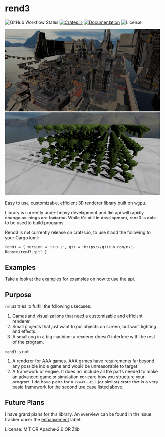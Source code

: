# rend3

![GitHub Workflow Status](https://img.shields.io/github/workflow/status/BVE-Reborn/rend3/CI)
[![Crates.io](https://img.shields.io/crates/v/rend3)](https://crates.io/crates/rend3)
[![Documentation](https://docs.rs/rend3/badge.svg)](https://docs.rs/rend3)
![License](https://img.shields.io/crates/l/rend3)

![](examples/scene-viewer/scifi-base.jpg)
![](examples/scene-viewer/screenshot.jpg)

Easy to use, customizable, efficient 3D renderer library built on wgpu.

Library is currently under heavy development and the api will rapidly change
as things are factored. While it's still in development, rend3 is able to be
used to build programs.

Rend3 is not currently release on crates.io, to use it add the following
to your Cargo.toml:

```
rend3 = { version = "0.0.1", git = "https://github.com/BVE-Reborn/rend3.git" }
```

## Examples

Take a look at the [examples] for examples on how to use the api.

[examples]: https://github.com/BVE-Reborn/rend3/tree/trunk/examples

## Purpose

`rend3` tries to fulfill the following usecases:
 1. Games and visualizations that need a customizable and efficient renderer.
 2. Small projects that just want to put objects on screen, but want lighting and effects.
 3. A small cog in a big machine: a renderer doesn't interfere with the rest of the program.

`rend3` is not:
 1. A renderer for AAA games. AAA games have requirements far beyond any possible indie game and would be unreasonable to target.
 2. A framework or engine. It does not include all the parts needed to make an advanced game or simulation nor care how you structure
    your program. I do have plans for a `rend3-util` (or similar) crate that is a very basic framework for the second use case listed above.

## Future Plans

I have grand plans for this library. An overview can be found in the issue tracker
under the [enhancement] label.

[enhancement]: https://github.com/BVE-Reborn/rend3/labels/enhancement

License: MIT OR Apache-2.0 OR Zlib
